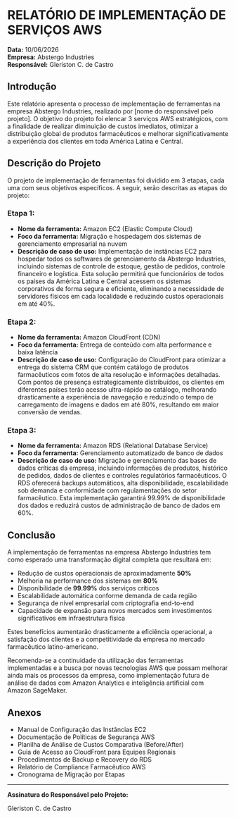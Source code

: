 # RELATÓRIO DE IMPLEMENTAÇÃO DE SERVIÇOS AWS

**Data:** 10/06/2026  
**Empresa:** Abstergo Industries  
**Responsável:** Gleriston C. de Castro

## Introdução

Este relatório apresenta o processo de implementação de ferramentas na empresa Abstergo Industries, realizado por [nome do responsável pelo projeto]. O objetivo do projeto foi elencar 3 serviços AWS estratégicos, com a finalidade de realizar diminuição de custos imediatos, otimizar a distribuição global de produtos farmacêuticos e melhorar significativamente a experiência dos clientes em toda América Latina e Central.

## Descrição do Projeto

O projeto de implementação de ferramentas foi dividido em 3 etapas, cada uma com seus objetivos específicos. A seguir, serão descritas as etapas do projeto:

### Etapa 1:
- **Nome da ferramenta:** Amazon EC2 (Elastic Compute Cloud)
- **Foco da ferramenta:** Migração e hospedagem dos sistemas de gerenciamento empresarial na nuvem
- **Descrição de caso de uso:** Implementação de instâncias EC2 para hospedar todos os softwares de gerenciamento da Abstergo Industries, incluindo sistemas de controle de estoque, gestão de pedidos, controle financeiro e logística. Esta solução permitirá que funcionários de todos os países da América Latina e Central acessem os sistemas corporativos de forma segura e eficiente, eliminando a necessidade de servidores físicos em cada localidade e reduzindo custos operacionais em até 40%.

### Etapa 2:
- **Nome da ferramenta:** Amazon CloudFront (CDN)
- **Foco da ferramenta:** Entrega de conteúdo com alta performance e baixa latência
- **Descrição de caso de uso:** Configuração do CloudFront para otimizar a entrega do sistema CRM que contém catálogo de produtos farmacêuticos com fotos de alta resolução e informações detalhadas. Com pontos de presença estrategicamente distribuídos, os clientes em diferentes países terão acesso ultra-rápido ao catálogo, melhorando drasticamente a experiência de navegação e reduzindo o tempo de carregamento de imagens e dados em até 80%, resultando em maior conversão de vendas.

### Etapa 3:
- **Nome da ferramenta:** Amazon RDS (Relational Database Service)
- **Foco da ferramenta:** Gerenciamento automatizado de banco de dados
- **Descrição de caso de uso:** Migração e gerenciamento das bases de dados críticas da empresa, incluindo informações de produtos, histórico de pedidos, dados de clientes e controles regulatórios farmacêuticos. O RDS oferecerá backups automáticos, alta disponibilidade, escalabilidade sob demanda e conformidade com regulamentações do setor farmacêutico. Esta implementação garantirá 99.99% de disponibilidade dos dados e reduzirá custos de administração de banco de dados em 60%.

## Conclusão

A implementação de ferramentas na empresa Abstergo Industries tem como esperado uma transformação digital completa que resultará em:

- Redução de custos operacionais de aproximadamente **50%**
- Melhoria na performance dos sistemas em **80%**
- Disponibilidade de **99.99%** dos serviços críticos
- Escalabilidade automática conforme demanda de cada região
- Segurança de nível empresarial com criptografia end-to-end
- Capacidade de expansão para novos mercados sem investimentos significativos em infraestrutura física

Estes benefícios aumentarão drasticamente a eficiência operacional, a satisfação dos clientes e a competitividade da empresa no mercado farmacêutico latino-americano.

Recomenda-se a continuidade da utilização das ferramentas implementadas e a busca por novas tecnologias AWS que possam melhorar ainda mais os processos da empresa, como implementação futura de análise de dados com Amazon Analytics e inteligência artificial com Amazon SageMaker.

## Anexos

- Manual de Configuração das Instâncias EC2
- Documentação de Políticas de Segurança AWS
- Planilha de Análise de Custos Comparativa (Before/After)
- Guia de Acesso ao CloudFront para Equipes Regionais
- Procedimentos de Backup e Recovery do RDS
- Relatório de Compliance Farmacêutico AWS
- Cronograma de Migração por Etapas

---

**Assinatura do Responsável pelo Projeto:**

Gleriston C. de Castro
